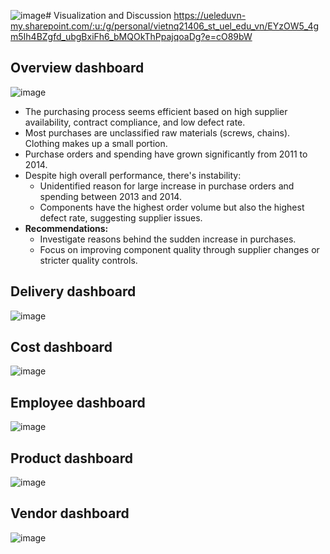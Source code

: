 ![image](https://github.com/nwviet/bi_project/assets/93283149/9266d8d9-b5bc-46dd-8656-1e2a8c2dea41)# Visualization and Discussion
https://ueleduvn-my.sharepoint.com/:u:/g/personal/vietnq21406_st_uel_edu_vn/EYzOW5_4gm5Ih4BZgfd_ubgBxiFh6_bMQOkThPpajqoaDg?e=cO89bW 
## Overview dashboard
![image](https://github.com/nwviet/bi_project/assets/93283149/bfbadfdc-7625-46b9-9464-1d01cbddbfc4)
- The purchasing process seems efficient based on high supplier availability, contract compliance, and low defect rate.
- Most purchases are unclassified raw materials (screws, chains). Clothing makes up a small portion.
- Purchase orders and spending have grown significantly from 2011 to 2014.
- Despite high overall performance, there's instability:
  + Unidentified reason for large increase in purchase orders and spending between 2013 and 2014.
  + Components have the highest order volume but also the highest defect rate, suggesting supplier issues.
- **Recommendations:**
  + Investigate reasons behind the sudden increase in purchases.
  + Focus on improving component quality through supplier changes or stricter quality controls.

## Delivery dashboard
![image](https://github.com/nwviet/bi_project/assets/93283149/3e1e919e-5fbb-4a2f-8036-cfe388963f21)

## Cost dashboard
![image](https://github.com/nwviet/bi_project/assets/93283149/fcf34744-1622-49c7-8201-8e62eb3bd1f3)

## Employee dashboard
![image](https://github.com/nwviet/bi_project/assets/93283149/44a861c5-d277-46fb-8b8d-52eb1c9dd5f6)

## Product dashboard
![image](https://github.com/nwviet/bi_project/assets/93283149/6ad37838-a766-4bcb-812e-f59663039d19)

## Vendor dashboard
![image](https://github.com/nwviet/bi_project/assets/93283149/0a9b06b9-7b3e-4782-b498-4e5932157440)
